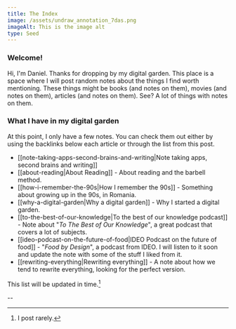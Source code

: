 ```yaml
---
title: The Index
image: /assets/undraw_annotation_7das.png
imageAlt: This is the image alt
type: Seed
---
```


### Welcome!

Hi, I'm Daniel. Thanks for dropping by my digital garden. This place is a space where I will post random notes about the things I find worth mentioning. These things might be books (and notes on them), movies (and notes on them), articles (and notes on them). See? A lot of things with notes on them.

### What I have in my digital garden

At this point, I only have a few notes. You can check them out either by using the backlinks below each article or through the list from this post.

* [[note-taking-apps-second-brains-and-writing|Note taking apps, second brains and writing]]
* [[about-reading|About Reading]] - About reading and the barbell method.
* [[how-i-remember-the-90s|How I remember the 90s]] - Something about growing up in the 90s, in Romania.
* [[why-a-digital-garden|Why a digital garden]] - Why I started a digital garden.
* [[to-the-best-of-our-knowledge|To the best of our knowledge podcast]] - Note about "*To The Best of Our Knowledge*", a great podcast that covers a lot of subjects.
* [[ideo-podcast-on-the-future-of-food|IDEO Podcast on the future of food]] - "*Food by Design*", a podcast from IDEO. I will listen to it soon and update the note with some of the stuff I liked from it.
* [[rewriting-everything|Rewriting everything]] - A note about how we tend to rewrite everything, looking for the perfect version.

This list will be updated in time.[^1]

--
[^1]: I post rarely.